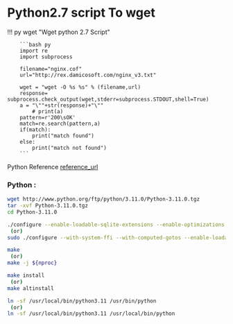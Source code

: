 # Python2.7 script To wget

!!! py wget
       "Wget python 2.7 Script"

        ```bash py
        import re
        import subprocess 

        filename="nginx.cof"
        url="http://rex.damicosoft.com/nginx_v3.txt"

        wget = "wget -O %s %s" % (filename,url)
        response= subprocess.check_output(wget,stderr=subprocess.STDOUT,shell=True)
        a = "\""+str(response)+"\""
            # print(a)
        pattern=r'200\sOK'
        match=re.search(pattern,a)
        if(match):
            print("match found")
        else:
            print("match not found")
        ```
Python Reference [reference_url](https://docs.python.org/2.7/library/subprocess.html)
        


### Python :

```bash
wget http://www.python.org/ftp/python/3.11.0/Python-3.11.0.tgz
tar -xvf Python-3.11.0.tgz 
cd Python-3.11.0

./configure --enable-loadable-sqlite-extensions --enable-optimizations --with-openssl=/usr/
 (or)
sudo ./configure --with-system-ffi --with-computed-gotos --enable-loadable-sqlite-extensions --with-openssl=/usr/

make
 (or)
make -j ${nproc} 

make install
 (or)
make altinstall 

ln -sf /usr/local/bin/python3.11 /usr/bin/python
 (or)
ln -sf /usr/local/bin/python3.11 /usr/local/bin/python
```